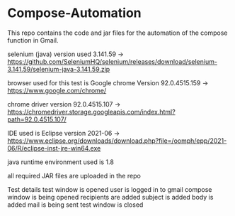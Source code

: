 # Compose-Automation
This repo contains the code and jar files for the automation of the compose function in Gmail.

selenium (java) version used  3.141.59 -> https://github.com/SeleniumHQ/selenium/releases/download/selenium-3.141.59/selenium-java-3.141.59.zip

browser used for this test is Google chrome Version 92.0.4515.159 -> https://www.google.com/chrome/

chrome driver version 92.0.4515.107 -> https://chromedriver.storage.googleapis.com/index.html?path=92.0.4515.107/

IDE used is Eclipse version 2021-06 -> https://www.eclipse.org/downloads/download.php?file=/oomph/epp/2021-06/R/eclipse-inst-jre-win64.exe

java runtime environment used is 1.8

all required JAR files are uploaded in the repo

Test details
test window is opened
user is logged in to gmail
compose window is being opened
recipients are added 
subject is added
body is added
mail is being sent
test window is closed
